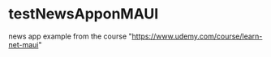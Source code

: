 # testNewsApponMAUI

news app example from the course "https://www.udemy.com/course/learn-net-maui" 
